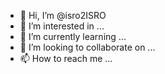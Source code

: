 - 👋 Hi, I’m @isro2ISRO
- 👀 I’m interested in ...
- 🌱 I’m currently learning ...
- 💞️ I’m looking to collaborate on ...
- 📫 How to reach me ...

<!---
isro2ISRO/isro2ISRO is a ✨ special ✨ repository because its `README.md` (this file) appears on your GitHub profile.
You can click the Preview link to take a look at your changes.
--->
